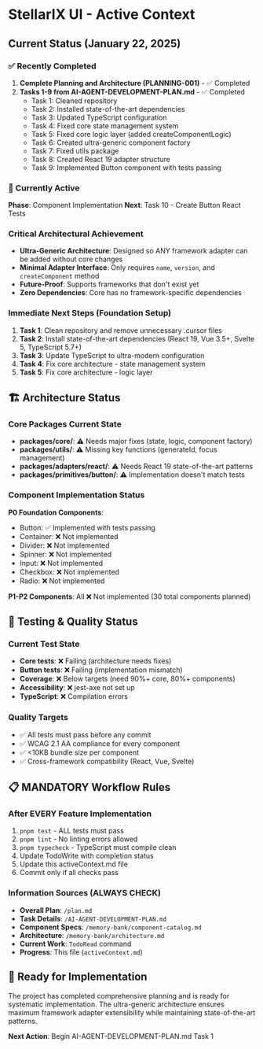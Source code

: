 # StellarIX UI - Active Context

## Current Status (January 22, 2025)

### ✅ Recently Completed
1. **Complete Planning and Architecture (PLANNING-001)** - ✅ Completed
2. **Tasks 1-9 from AI-AGENT-DEVELOPMENT-PLAN.md** - ✅ Completed
   - Task 1: Cleaned repository
   - Task 2: Installed state-of-the-art dependencies
   - Task 3: Updated TypeScript configuration
   - Task 4: Fixed core state management system
   - Task 5: Fixed core logic layer (added createComponentLogic)
   - Task 6: Created ultra-generic component factory
   - Task 7: Fixed utils package
   - Task 8: Created React 19 adapter structure
   - Task 9: Implemented Button component with tests passing

### 🎯 Currently Active
**Phase**: Component Implementation
**Next**: Task 10 - Create Button React Tests

### Critical Architectural Achievement
- **Ultra-Generic Architecture**: Designed so ANY framework adapter can be added without core changes
- **Minimal Adapter Interface**: Only requires `name`, `version`, and `createComponent` method
- **Future-Proof**: Supports frameworks that don't exist yet
- **Zero Dependencies**: Core has no framework-specific dependencies

### Immediate Next Steps (Foundation Setup)
1. **Task 1**: Clean repository and remove unnecessary .cursor files
2. **Task 2**: Install state-of-the-art dependencies (React 19, Vue 3.5+, Svelte 5, TypeScript 5.7+)
3. **Task 3**: Update TypeScript to ultra-modern configuration
4. **Task 4**: Fix core architecture - state management system
5. **Task 5**: Fix core architecture - logic layer

## 🏗️ Architecture Status

### Core Packages Current State
- **packages/core/**: ⚠️ Needs major fixes (state, logic, component factory)
- **packages/utils/**: ⚠️ Missing key functions (generateId, focus management)
- **packages/adapters/react/**: ⚠️ Needs React 19 state-of-the-art patterns
- **packages/primitives/button/**: ⚠️ Implementation doesn't match tests

### Component Implementation Status
**P0 Foundation Components**:
- Button: ✅ Implemented with tests passing
- Container: ❌ Not implemented
- Divider: ❌ Not implemented
- Spinner: ❌ Not implemented 
- Input: ❌ Not implemented
- Checkbox: ❌ Not implemented
- Radio: ❌ Not implemented

**P1-P2 Components**: All ❌ Not implemented (30 total components planned)

## 🧪 Testing & Quality Status

### Current Test State
- **Core tests**: ❌ Failing (architecture needs fixes)
- **Button tests**: ❌ Failing (implementation mismatch)
- **Coverage**: ❌ Below targets (need 90%+ core, 80%+ components)
- **Accessibility**: ❌ jest-axe not set up
- **TypeScript**: ❌ Compilation errors

### Quality Targets
- ✅ All tests must pass before any commit
- ✅ WCAG 2.1 AA compliance for every component
- ✅ <10KB bundle size per component
- ✅ Cross-framework compatibility (React, Vue, Svelte)

## 📋 MANDATORY Workflow Rules

### After EVERY Feature Implementation
1. `pnpm test` - ALL tests must pass
2. `pnpm lint` - No linting errors allowed
3. `pnpm typecheck` - TypeScript must compile clean
4. Update TodoWrite with completion status
5. Update this activeContext.md file
6. Commit only if all checks pass

### Information Sources (ALWAYS CHECK)
- **Overall Plan**: `/plan.md`
- **Task Details**: `/AI-AGENT-DEVELOPMENT-PLAN.md`
- **Component Specs**: `/memory-bank/component-catalog.md`
- **Architecture**: `/memory-bank/architecture.md`
- **Current Work**: `TodoRead` command
- **Progress**: This file (`activeContext.md`)

## 🚀 Ready for Implementation

The project has completed comprehensive planning and is ready for systematic implementation. The ultra-generic architecture ensures maximum framework adapter extensibility while maintaining state-of-the-art patterns.

**Next Action**: Begin AI-AGENT-DEVELOPMENT-PLAN.md Task 1 